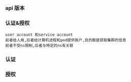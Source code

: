 ### api 版本

### 认证&授权
```
user account 和service account
前者给人用,后者给计算机进程和pod提供账户,目的都是获取集群的信息
前者不受ns限制,后者与特定的ns有关联
```

### 认证

### 授权
